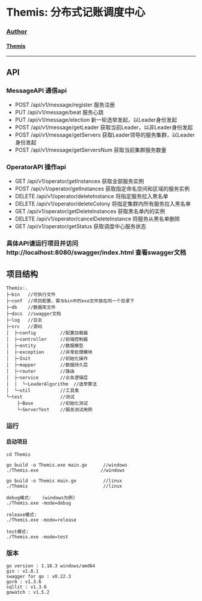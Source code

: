 # Themis: 分布式记账调度中心


### [Author](https://www.wzxaugenstern.online/#/)
#### [Themis](https://www.wzxaugenstern.online/#/Article?ArticleId=818427233)

---

## API
### MessageAPI  通信api
* POST /api/v1/message/register  服务注册
* PUT /api/v1/message/beat  服务心跳
* PUT /api/v1/message/election  新一轮选举发起，以Leader身份发起
* POST /api/v1/message/getLeader  获取当前Leader，以非Leader身份发起
* POST /api/v1/message/getServers  获取Leader领导的服务集群，以Leader身份发起
* POST /api/v1/message/getServersNum	获取当前集群服务数量

### OperatorAPI  操作api
* GET /api/v1/operator/getInstances 获取全部服务实例
* POST /api/v1/operator/getInstances 获取指定命名空间和区域的服务实例
* DELETE /api/v1/operator/deleteInstance 将指定服务拉入黑名单
* DELETE /api/v1/operator/deleteColony 将指定集群内所有服务拉入黑名单
* GET /api/v1/operator/getDeleteInstances 获取黑名单内的实例
* DELETE /api/v1/operator/cancelDeleteInstance 将服务从黑名单删除  
* GET /api/v1/operator/getStatus 获取调度中心服务状态

### 具体API请运行项目并访问http://localhost:8080/swagger/index.html   查看swagger文档

## 项目结构
```     
Themis:.
├─bin   //可执行文件
├─conf  //项目配置，需与bin中的exe文件放在同一个目录下
├─db    //数据库文件
├─docs  //swagger文档
├─log   //日志
├─src   //源码
│  ├─config         //配置加载器
│  ├─controller     //前端控制器
│  ├─entity         //数据模型
│  ├─exception      //异常处理模块
│  ├─Init           //初始化操作
│  ├─mapper         //数据持久层
│  ├─router         //路由
│  ├─service        //业务逻辑层
│  │  └─LeaderAlgorithm  //选举算法
│  └─util           //工具类
└─test              //测试
    ├─Base          //初始化测试
    └─ServerTest    //服务测试用例
```

### 运行
#### 启动项目
```
cd Themis

go build -o Themis.exe main.go      //windows
./Themis.exe                       //windows

go build -o Themis main.go          //linux
./Themis                            //linux

debug模式:    (windows为例)
./Themis.exe -mode=debug

release模式:
./Themis.exe -mode=release

test模式:
./Themis.exe -mode=test
```

### 版本
```
go version : 1.18.3 windows/amd64
gin : v1.8.1
swagger for go : v0.22.3
gorm : v1.3.6
sqllit : v1.3.6
gowatch : v1.5.2
```